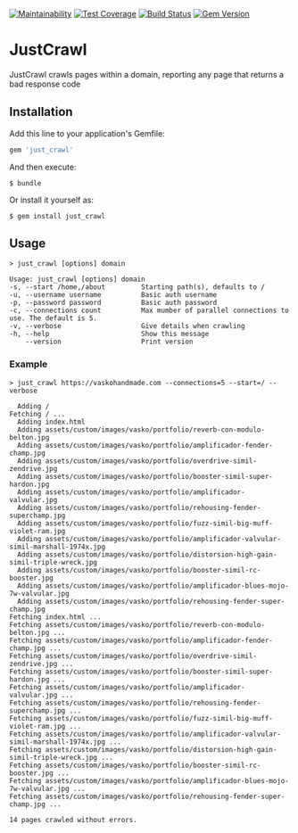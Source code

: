 [![Maintainability](https://api.codeclimate.com/v1/badges/b80b16674ad2bbc4e8d9/maintainability)](https://codeclimate.com/github/nisevi/just_crawl/maintainability) [![Test Coverage](https://api.codeclimate.com/v1/badges/b80b16674ad2bbc4e8d9/test_coverage)](https://codeclimate.com/github/nisevi/just_crawl/test_coverage) [![Build Status](https://semaphoreci.com/api/v1/nisevi/just_crawl/branches/master/shields_badge.svg)](https://semaphoreci.com/nisevi/just_crawl) [![Gem Version](https://badge.fury.io/rb/just_crawl.svg)](https://badge.fury.io/rb/just_crawl)

# JustCrawl

JustCrawl crawls pages within a domain, reporting any page that returns a bad response code

## Installation

Add this line to your application's Gemfile:

```ruby
gem 'just_crawl'
```

And then execute:

    $ bundle

Or install it yourself as:

    $ gem install just_crawl

## Usage

    > just_crawl [options] domain

    Usage: just_crawl [options] domain
    -s, --start /home,/about         Starting path(s), defaults to /
    -u, --username username          Basic auth username
    -p, --password password          Basic auth password
    -c, --connections count          Max mumber of parallel connections to use. The default is 5.
    -v, --verbose                    Give details when crawling
    -h, --help                       Show this message
        --version                    Print version



### Example

    > just_crawl https://vaskohandmade.com --connections=5 --start=/ --verbose

      Adding /
    Fetching / ...
      Adding index.html
      Adding assets/custom/images/vasko/portfolio/reverb-con-modulo-belton.jpg
      Adding assets/custom/images/vasko/portfolio/amplificador-fender-champ.jpg
      Adding assets/custom/images/vasko/portfolio/overdrive-simil-zendrive.jpg
      Adding assets/custom/images/vasko/portfolio/booster-simil-super-hardon.jpg
      Adding assets/custom/images/vasko/portfolio/amplificador-valvular.jpg
      Adding assets/custom/images/vasko/portfolio/rehousing-fender-superchamp.jpg
      Adding assets/custom/images/vasko/portfolio/fuzz-simil-big-muff-violet-ram.jpg
      Adding assets/custom/images/vasko/portfolio/amplificador-valvular-simil-marshall-1974x.jpg
      Adding assets/custom/images/vasko/portfolio/distorsion-high-gain-simil-triple-wreck.jpg
      Adding assets/custom/images/vasko/portfolio/booster-simil-rc-booster.jpg
      Adding assets/custom/images/vasko/portfolio/amplificador-blues-mojo-7w-valvular.jpg
      Adding assets/custom/images/vasko/portfolio/rehousing-fender-super-champ.jpg
    Fetching index.html ...
    Fetching assets/custom/images/vasko/portfolio/reverb-con-modulo-belton.jpg ...
    Fetching assets/custom/images/vasko/portfolio/amplificador-fender-champ.jpg ...
    Fetching assets/custom/images/vasko/portfolio/overdrive-simil-zendrive.jpg ...
    Fetching assets/custom/images/vasko/portfolio/booster-simil-super-hardon.jpg ...
    Fetching assets/custom/images/vasko/portfolio/amplificador-valvular.jpg ...
    Fetching assets/custom/images/vasko/portfolio/rehousing-fender-superchamp.jpg ...
    Fetching assets/custom/images/vasko/portfolio/fuzz-simil-big-muff-violet-ram.jpg ...
    Fetching assets/custom/images/vasko/portfolio/amplificador-valvular-simil-marshall-1974x.jpg ...
    Fetching assets/custom/images/vasko/portfolio/distorsion-high-gain-simil-triple-wreck.jpg ...
    Fetching assets/custom/images/vasko/portfolio/booster-simil-rc-booster.jpg ...
    Fetching assets/custom/images/vasko/portfolio/amplificador-blues-mojo-7w-valvular.jpg ...
    Fetching assets/custom/images/vasko/portfolio/rehousing-fender-super-champ.jpg ...

    14 pages crawled without errors.
